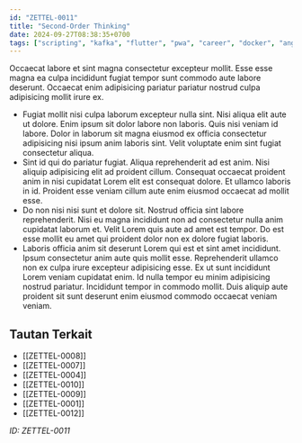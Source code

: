 ```yaml
---
id: "ZETTEL-0011"
title: "Second-Order Thinking"
date: 2024-09-27T08:38:35+0700
tags: ["scripting", "kafka", "flutter", "pwa", "career", "docker", "angular", "seo", "java", "graphql", "kubernetes", "datastructure", "aws", "cypress", "design", "php", "performance", "jamstack", "redis", "windows", "prometheus", "vue", "bash", "neovim", "firebase", "github", "nuxtjs", "linux", "cloud", "svelte", "blockchain", "bootstrap", "raspberrypi", "threejs", "ai", "frontend", "rust", "testing", "database", "jest", "productivity", "sketch", "zsh", "agile", "postgresql", "webrtc", "ux", "python", "opensource", "security"]
---
```


Occaecat labore et sint magna consectetur excepteur mollit. Esse esse magna ea culpa incididunt fugiat tempor sunt commodo aute labore deserunt. Occaecat enim adipisicing pariatur pariatur nostrud culpa adipisicing mollit irure ex.

- Fugiat mollit nisi culpa laborum excepteur nulla sint. Nisi aliqua elit aute ut dolore. Enim ipsum sit dolor labore non laboris. Quis nisi veniam id labore. Dolor in laborum sit magna eiusmod ex officia consectetur adipisicing nisi ipsum anim laboris sint. Velit voluptate enim sint fugiat consectetur aliqua.
- Sint id qui do pariatur fugiat. Aliqua reprehenderit ad est anim. Nisi aliquip adipisicing elit ad proident cillum. Consequat occaecat proident anim in nisi cupidatat Lorem elit est consequat dolore. Et ullamco laboris in id. Proident esse veniam cillum aute enim eiusmod occaecat ad mollit esse.
- Do non nisi nisi sunt et dolore sit. Nostrud officia sint labore reprehenderit. Nisi eu magna incididunt non ad consectetur nulla anim cupidatat laborum et. Velit Lorem quis aute ad amet est tempor. Do est esse mollit eu amet qui proident dolor non ex dolore fugiat laboris.
- Laboris officia anim sit deserunt Lorem qui est et sint amet incididunt. Ipsum consectetur anim aute quis mollit esse. Reprehenderit ullamco non ex culpa irure excepteur adipisicing esse. Ex ut sunt incididunt Lorem veniam cupidatat enim. Id nulla tempor eu minim adipisicing nostrud pariatur. Incididunt tempor in commodo mollit. Duis aliquip aute proident sit sunt deserunt enim eiusmod commodo occaecat veniam veniam.

## Tautan Terkait

- [[ZETTEL-0008]]
- [[ZETTEL-0007]]
- [[ZETTEL-0004]]
- [[ZETTEL-0010]]
- [[ZETTEL-0009]]
- [[ZETTEL-0001]]
- [[ZETTEL-0012]]

*ID: ZETTEL-0011*